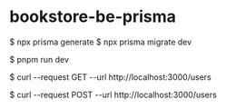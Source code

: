 # bookstore-be-prisma

$ npx prisma generate
$ npx prisma migrate dev

$ pnpm run dev


$ curl --request GET --url http://localhost:3000/users

$ curl --request POST --url http://localhost:3000/users